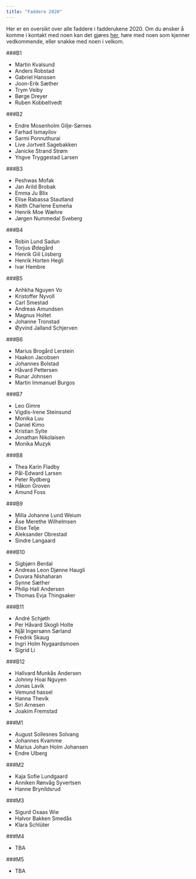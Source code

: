 ```yaml
---
title: "Faddere 2020"
---
```


Her er en oversikt over alle faddere i fadderukene 2020. Om du ønsker å komme i kontakt med noen kan det gjøres [her](https://online.ntnu.no/profile/user_search/), høre med noen som kjenner vedkommende, eller snakke med noen i velkom.

###B1 
* Martin Kvalsund 
* Anders Robstad 
* Gabriel Hanssen 
* Joon-Erik Sæther 
* Trym Veiby 
* Børge Dreyer 
* Ruben Kobbeltvedt 

###B2 
* Endre Mosenholm Gilje-Sørnes 
* Farhad Ismayilov 
* Sarmi Ponnuthurai 
* Live Jortveit Sagebakken 
* Janicke Strand Strøm 
* Yngve Tryggestad Larsen 

###B3  
* Peshwas Mofak 
* Jan Arild Brobak 
* Emma Ju Blix 
* Elise Rabassa Stautland 
* Keith Charlene Esmeña 
* Henrik Moe Wæhre 
* Jørgen Nummedal Sveberg 

###B4 
* Robin Lund Sadun 
* Torjus Ødegård 
* Henrik Giil Liisberg 
* Henrik Horten Hegli 
* Ivar Hembre 

###B5 
* Anhkha Nguyen Vo 
* Kristoffer Nyvoll 
* Carl Smestad 
* Andreas Amundsen 
* Magnus Holtet 
* Johanne Tronstad 
* Øyvind Jalland Schjerven 

###B6 
* Marius Brogård Lerstein 
* Haakon Jacobsen 
* Johannes Bolstad 
* Håvard Pettersen 
* Runar Johnsen 
* Martin Immanuel Burgos 

###B7 
* Leo Gimre 
* Vigdis-Irene Steinsund 
* Monika Luu 
* Daniel Kimo 
* Kristian Sylte 
* Jonathan Nikolaisen 
* Monika Muzyk 

###B8 
* Thea Karin Fladby 
* Pål-Edward Larsen 
* Peter Rydberg 
* Håkon Groven 
* Amund Foss 

###B9 
* Milla Johanne Lund Weium 
* Åse Merethe Wilhelmsen 
* Elise Telje 
* Aleksander Obrestad 
* Sindre Langaard 

###B10 
* Sigbjørn Berdal 
* Andreas Leon Djønne Haugli 
* Duvara Nishaharan 
* Synne Sæther 
* Philip Hall Andersen 
* Thomas Evja Thingsaker 

###B11 
* André Schjøth 
* Per Håvard Skogli Holte 
* Njål Ingersønn Sørland 
* Fredrik Skaug 
* Ingri Holm Nygaardsmoen 
* Sigrid Li 

###B12 
* Hallvard Munkås Andersen 
* Johnny Hoai Nguyen 
* Jonas Lavik 
* Vemund hassel 
* Hanna Thevik 
* Siri Arnesen 
* Joakim Fremstad

###M1
* August Sollesnes Solvang 
* Johannes Kvamme 
* Marius Johan Holm Johansen 
* Endre Ulberg 

###M2
* Kaja Sofie Lundgaard 
* Anniken Rønvåg Syvertsen 
* Hanne Brynildsrud 

###M3
* Sigurd Oxaas Wie 
* Halvor Bakken Smedås 
* Klara Schlüter 

###M4
* TBA

###M5
* TBA